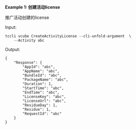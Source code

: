 **Example 1: 创建活动license**

推广活动创建的license

Input: 

```
tccli vcube CreateActivityLicense --cli-unfold-argument  \
    --Activity abc
```

Output: 
```
{
    "Response": {
        "AppId": "abc",
        "AppName": "abc",
        "BundleId": "abc",
        "PackageName": "abc",
        "Duration": 1,
        "StartTime": "abc",
        "EndTime": "abc",
        "LicenseKey": "abc",
        "LicenseUrl": "abc",
        "ResidueDay": 1,
        "Residue": 1,
        "RequestId": "abc"
    }
}
```

